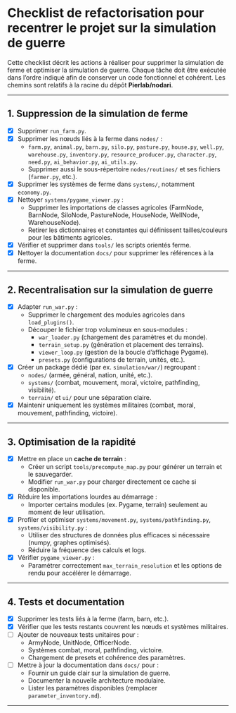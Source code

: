 # Checklist de refactorisation pour recentrer le projet sur la simulation de guerre

Cette checklist décrit les actions à réaliser pour supprimer la simulation de ferme et optimiser la simulation de guerre. Chaque tâche doit être exécutée dans l’ordre indiqué afin de conserver un code fonctionnel et cohérent. Les chemins sont relatifs à la racine du dépôt **Pierlab/nodari**.

---

## 1. Suppression de la simulation de ferme

- [x] Supprimer `run_farm.py`.
- [x] Supprimer les nœuds liés à la ferme dans `nodes/` :
  - `farm.py`, `animal.py`, `barn.py`, `silo.py`, `pasture.py`, `house.py`, `well.py`, `warehouse.py`, `inventory.py`, `resource_producer.py`, `character.py`, `need.py`, `ai_behavior.py`, `ai_utils.py`.
  - Supprimer aussi le sous-répertoire `nodes/routines/` et ses fichiers (`farmer.py`, etc.).
- [x] Supprimer les systèmes de ferme dans `systems/`, notamment `economy.py`.
- [x] Nettoyer `systems/pygame_viewer.py` :
  - Supprimer les importations de classes agricoles (FarmNode, BarnNode, SiloNode, PastureNode, HouseNode, WellNode, WarehouseNode).
  - Retirer les dictionnaires et constantes qui définissent tailles/couleurs pour les bâtiments agricoles.
- [x] Vérifier et supprimer dans `tools/` les scripts orientés ferme.
- [x] Nettoyer la documentation `docs/` pour supprimer les références à la ferme.

---

## 2. Recentralisation sur la simulation de guerre

- [x] Adapter `run_war.py` :
  - Supprimer le chargement des modules agricoles dans `load_plugins()`.
  - Découper le fichier trop volumineux en sous-modules :
    - `war_loader.py` (chargement des paramètres et du monde).
    - `terrain_setup.py` (génération et placement des terrains).
    - `viewer_loop.py` (gestion de la boucle d’affichage Pygame).
    - `presets.py` (configurations de terrain, unités, etc.).
- [x] Créer un package dédié (par ex. `simulation/war/`) regroupant :
  - `nodes/` (armée, général, nation, unité, etc.).
  - `systems/` (combat, mouvement, moral, victoire, pathfinding, visibilité).
  - `terrain/` et `ui/` pour une séparation claire.
- [x] Maintenir uniquement les systèmes militaires (combat, moral, mouvement, pathfinding, victoire).

---

## 3. Optimisation de la rapidité

- [x] Mettre en place un **cache de terrain** :
  - Créer un script `tools/precompute_map.py` pour générer un terrain et le sauvegarder.
  - Modifier `run_war.py` pour charger directement ce cache si disponible.
- [x] Réduire les importations lourdes au démarrage :
  - Importer certains modules (ex. Pygame, terrain) seulement au moment de leur utilisation.
- [x] Profiler et optimiser `systems/movement.py`, `systems/pathfinding.py`, `systems/visibility.py` :
  - Utiliser des structures de données plus efficaces si nécessaire (numpy, graphes optimisés).
  - Réduire la fréquence des calculs et logs.
- [x] Vérifier `pygame_viewer.py` :
  - Paramétrer correctement `max_terrain_resolution` et les options de rendu pour accélérer le démarrage.

---

## 4. Tests et documentation

- [x] Supprimer les tests liés à la ferme (farm, barn, etc.).
- [x] Vérifier que les tests restants couvrent les nœuds et systèmes militaires.
- [ ] Ajouter de nouveaux tests unitaires pour :
  - ArmyNode, UnitNode, OfficerNode.
  - Systèmes combat, moral, pathfinding, victoire.
  - Chargement de presets et cohérence des paramètres.
- [ ] Mettre à jour la documentation dans `docs/` pour :
  - Fournir un guide clair sur la simulation de guerre.
  - Documenter la nouvelle architecture modulaire.
  - Lister les paramètres disponibles (remplacer `parameter_inventory.md`).

---
